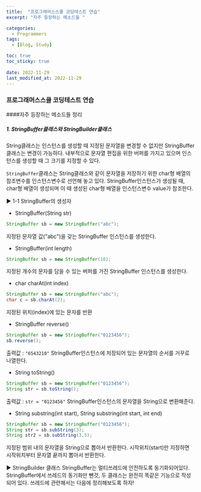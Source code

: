 ```yaml
---
title:  "프로그래머스스쿨 코딩테스트 연습"
excerpt: "자주 등장하는 메소드들 "

categories:
  - Programmers
tags:
  - [Blog, Study]

toc: true
toc_sticky: true
 
date: 2022-11-29
last_modified_at: 2022-11-29
---
```


### 프로그래머스스쿨 코딩테스트 연습

####자주 등장하는 메소드들 정리



##### 1. StringBuffer클래스와 StringBuilder클래스

String클래스는 인스턴스를 생성할 때 지정된 문자열을 변경할 수 없지만 StringBuffer클래스는 변경이 가능하다. 내부적으로 문자열 편집을 위한 버퍼를 가지고 있으며 인스턴스를 생성할 때 그 크기를 지정할 수 있다.

`StringBuffer`클래스는 String클래스와 같이 문자열을 저장하기 위한 char형 배열의 참조변수를 인스턴스변수로 선언해 놓고 있다. StringBuffer인스턴스가 생성될 때, char형 배열이 생성되며 이 때 생성된 char형 배열을 인스턴스변수 value가 참조한다.


▶️ 1-1 StringBuffer의 생성자

- StringBuffer(String str)
```java
StringBuffer sb = new StringBuffer("abc");
```
지정된 문자열 값("abc")을 갖는 StringBuffer 인스턴스를 생성한다.

- StringBuffer(int length)
```java
StringBuffer sb = new StringBuffer(10);
```
지정된 개수의 문자를 담을 수 있는 버퍼를 가진 StringBuffer 인스턴스를 생성한다.


- char charAt(int index)
```java
StringBuffer sb = new StringBuffer("abc");
char c = sb.charAt(2);
```
지정된 위치(index)에 있는 문자를 반환

- StringBuffer reverse()
```java
StringBuffer sb = new StringBuffer("0123456");
sb.reverse();
```
출력값 : `"6543210"`
StringBuffer인스턴스에 저장되어 있는 문자열의 순서를 거꾸로 나열한다.


- String toString()
```java
StringBuffer sb = new StringBuffer("0123456");
String str = sb.toString();
```
출력값 : `str = "0123456"`
StringBuffer인스턴스의 문자열을 String으로 변환해준다.


- String substring(int start), String substring(int start, int end)
```java
StringBuffer sb = new StringBuffer("0123456");
String str = sb.subString(3);
String str2 = sb.subString(3,5);
```
지정된 범위 내의 문자열을 String으로 뽑아서 반환한다. 시작위치(start)만 지정하면 시작위치부터 문자열 끝까지 뽑아서 반환한다.

▶️ StringBuilder 클래스
StringBuffer는 멀티쓰레드에 안전하도록 동기화되어있다. StringBuffer에서 쓰레드의 동기화만 뺀것, 두 클래스는 완전히 똑같은 기능으로 작성되어 있다.
쓰레드에 관련해서는 다음에 정리해보도록 하자!